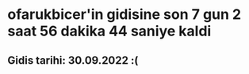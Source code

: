 # ofarukbicer'in gidisine son 7 gun 2 saat 56 dakika 44 saniye kaldi

## Gidis tarihi: 30.09.2022 :(